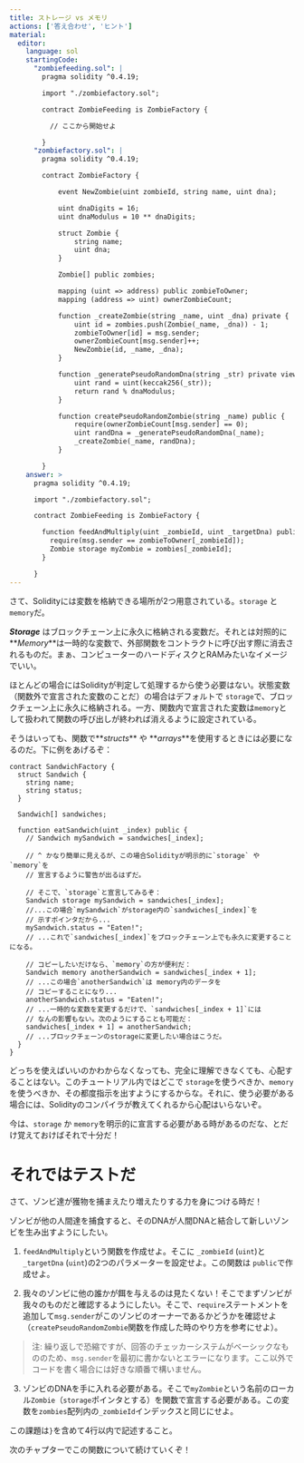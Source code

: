 ```yaml
---
title: ストレージ vs メモリ
actions: ['答え合わせ', 'ヒント']
material:
  editor:
    language: sol
    startingCode:
      "zombiefeeding.sol": |
        pragma solidity ^0.4.19;

        import "./zombiefactory.sol";

        contract ZombieFeeding is ZombieFactory {

          // ここから開始せよ

        }
      "zombiefactory.sol": |
        pragma solidity ^0.4.19;

        contract ZombieFactory {

            event NewZombie(uint zombieId, string name, uint dna);

            uint dnaDigits = 16;
            uint dnaModulus = 10 ** dnaDigits;

            struct Zombie {
                string name;
                uint dna;
            }

            Zombie[] public zombies;

            mapping (uint => address) public zombieToOwner;
            mapping (address => uint) ownerZombieCount;

            function _createZombie(string _name, uint _dna) private {
                uint id = zombies.push(Zombie(_name, _dna)) - 1;
                zombieToOwner[id] = msg.sender;
                ownerZombieCount[msg.sender]++;
                NewZombie(id, _name, _dna);
            }

            function _generatePseudoRandomDna(string _str) private view returns (uint) {
                uint rand = uint(keccak256(_str));
                return rand % dnaModulus;
            }

            function createPseudoRandomZombie(string _name) public {
                require(ownerZombieCount[msg.sender] == 0);
                uint randDna = _generatePseudoRandomDna(_name);
                _createZombie(_name, randDna);
            }

        }
    answer: >
      pragma solidity ^0.4.19;

      import "./zombiefactory.sol";

      contract ZombieFeeding is ZombieFactory {

        function feedAndMultiply(uint _zombieId, uint _targetDna) public {
          require(msg.sender == zombieToOwner[_zombieId]);
          Zombie storage myZombie = zombies[_zombieId];
        }

      }
---
```


さて、Solidityには変数を格納できる場所が2つ用意されている。`storage` と`memory`だ。

**_Storage_** はブロックチェーン上に永久に格納される変数だ。それとは対照的に**_Memory_**は一時的な変数で、外部関数をコントラクトに呼び出す際に消去されるものだ。まぁ、コンピューターのハードディスクとRAMみたいなイメージでいい。

ほとんどの場合にはSolidityが判定して処理するから使う必要はない。状態変数（関数外で宣言された変数のことだ）の場合はデフォルトで `storage`で、ブロックチェーン上に永久に格納される。一方、関数内で宣言された変数は`memory`として扱われて関数の呼び出しが終われば消えるように設定されている。

そうはいっても、関数で**_structs_** や **_arrays_**を使用するときには必要になるのだ。下に例をあげるぞ：

```
contract SandwichFactory {
  struct Sandwich {
    string name;
    string status;
  }

  Sandwich[] sandwiches;

  function eatSandwich(uint _index) public {
    // Sandwich mySandwich = sandwiches[_index];

    // ^ かなり簡単に見えるが、この場合Solidityが明示的に`storage` や `memory`を
    // 宣言するように警告が出るはずだ。
 
    // そこで、`storage`と宣言してみるぞ：
    Sandwich storage mySandwich = sandwiches[_index];
    //...この場合`mySandwich`がstorage内の`sandwiches[_index]`を
    // 示すポインタだから...
    mySandwich.status = "Eaten!";
    // ...これで`sandwiches[_index]`をブロックチェーン上でも永久に変更することになる。

    // コピーしたいだけなら、`memory`の方が便利だ：
    Sandwich memory anotherSandwich = sandwiches[_index + 1];
    // ...この場合`anotherSandwich`は memory内のデータを
    // コピーすることになり...
    anotherSandwich.status = "Eaten!";
    // ...一時的な変数を変更するだけで、`sandwiches[_index + 1]`には
    // なんの影響もない。次のようにすることも可能だ： 
    sandwiches[_index + 1] = anotherSandwich;
    // ...ブロックチェーンのstorageに変更したい場合はこうだ。
  }
}
```

どっちを使えばいいのかわからなくなっても、完全に理解できなくても、心配することはない。このチュートリアル内ではどこで `storage`を使うべきか、`memory`を使うべきか、その都度指示を出すようにするからな。それに、使う必要がある場合には、Solidityのコンパイラが教えてくれるから心配はいらないぞ。

今は、`storage` か `memory`を明示的に宣言する必要がある時があるのだな、とだけ覚えておけばそれで十分だ！

# それではテストだ

さて、ゾンビ達が獲物を捕まえたり増えたりする力を身につける時だ！

ゾンビが他の人間達を捕食すると、そのDNAが人間DNAと結合して新しいゾンビを生み出すようにしたい。

1. `feedAndMultiply`という関数を作成せよ。そこに `_zombieId` (`uint`)と `_targetDna` (`uint`)の2つのパラメーターを設定せよ。この関数は `public`で作成せよ。

2. 我々のゾンビに他の誰かが餌を与えるのは見たくない！そこでまずゾンビが我々のものだと確認するようにしたい。そこで、`require`ステートメントを追加して`msg.sender`がこのゾンビのオーナーであるかどうかを確認せよ（`createPseudoRandomZombie`関数を作成した時のやり方を参考にせよ）。

 > 注: 繰り返しで恐縮ですが、回答のチェッカーシステムがベーシックなもののため、`msg.sender`を最初に書かないとエラーになります。ここ以外でコードを書く場合には好きな順番で構いません。

3. ゾンビのDNAを手に入れる必要がある。そこで`myZombie`という名前のローカル`Zombie`（`storage`ポインタとする）を関数で宣言する必要がある。この変数を`zombies`配列内の`_zombieId`インデックスと同じにせよ。

この課題は`}`を含めて4行以内で記述すること。

次のチャプターでこの関数について続けていくぞ！

